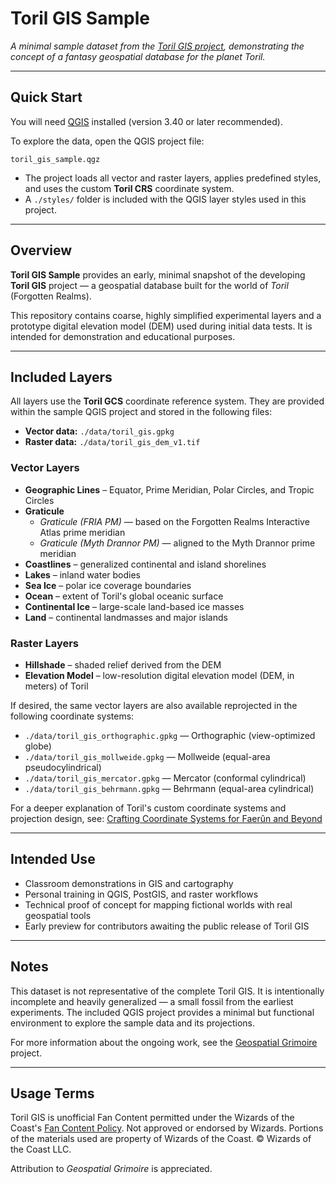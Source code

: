 # Toril GIS Sample

*A minimal sample dataset from the [Toril GIS project](https://github.com/geospatial-grimoire/toril-gis), demonstrating the concept of a fantasy geospatial database for the planet Toril.*

---

## Quick Start

You will need [QGIS](https://qgis.org) installed (version 3.40 or later recommended).

To explore the data, open the QGIS project file:

```
toril_gis_sample.qgz
```

- The project loads all vector and raster layers, applies predefined styles, and uses the custom **Toril CRS** coordinate system.
- A `./styles/` folder is included with the QGIS layer styles used in this project.

---

## Overview

**Toril GIS Sample** provides an early, minimal snapshot of the developing **Toril GIS** project — a geospatial database built for the world of *Toril* (Forgotten Realms).

This repository contains coarse, highly simplified experimental layers and a prototype digital elevation model (DEM) used during initial data tests.
It is intended for demonstration and educational purposes.

---

## Included Layers

All layers use the **Toril GCS** coordinate reference system.
They are provided within the sample QGIS project and stored in the following files:

- **Vector data:** `./data/toril_gis.gpkg`
- **Raster data:** `./data/toril_gis_dem_v1.tif`

### Vector Layers

- **Geographic Lines** – Equator, Prime Meridian, Polar Circles, and Tropic Circles
- **Graticule**
  - *Graticule (FRIA PM)* — based on the Forgotten Realms Interactive Atlas prime meridian
  - *Graticule (Myth Drannor PM)* — aligned to the Myth Drannor prime meridian
- **Coastlines** – generalized continental and island shorelines
- **Lakes** – inland water bodies
- **Sea Ice** – polar ice coverage boundaries
- **Ocean** – extent of Toril's global oceanic surface
- **Continental Ice** – large-scale land-based ice masses
- **Land** – continental landmasses and major islands

### Raster Layers

- **Hillshade** – shaded relief derived from the DEM
- **Elevation Model** – low-resolution digital elevation model (DEM, in meters) of Toril

If desired, the same vector layers are also available reprojected in the following coordinate systems:

- `./data/toril_gis_orthographic.gpkg` — Orthographic (view-optimized globe)
- `./data/toril_gis_mollweide.gpkg` — Mollweide (equal-area pseudocylindrical)
- `./data/toril_gis_mercator.gpkg` — Mercator (conformal cylindrical)
- `./data/toril_gis_behrmann.gpkg` — Behrmann (equal-area cylindrical)

For a deeper explanation of Toril's custom coordinate systems and projection design, see:
[Crafting Coordinate Systems for Faerûn and Beyond](https://www.geospatial-grimoire.com/blog/2024/11/09/crafting-coordinate-systems-for-faerun-and-beyond.html)

---

## Intended Use

- Classroom demonstrations in GIS and cartography
- Personal training in QGIS, PostGIS, and raster workflows
- Technical proof of concept for mapping fictional worlds with real geospatial tools
- Early preview for contributors awaiting the public release of Toril GIS

---

## Notes

This dataset is not representative of the complete Toril GIS.
It is intentionally incomplete and heavily generalized — a small fossil from the earliest experiments.
The included QGIS project provides a minimal but functional environment to explore the sample data and its projections.

For more information about the ongoing work, see the [Geospatial Grimoire](https://geospatial-grimoire.com) project.

---

## Usage Terms

Toril GIS is unofficial Fan Content permitted under the Wizards of the Coast's [Fan Content Policy](https://company.wizards.com/en/legal/fancontentpolicy).
Not approved or endorsed by Wizards. Portions of the materials used are property of Wizards of the Coast.
© Wizards of the Coast LLC.

Attribution to *Geospatial Grimoire* is appreciated.